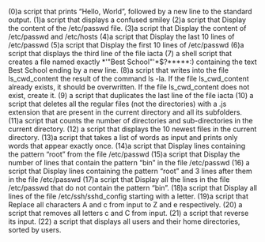 (0)a script that prints “Hello, World”, followed by a new line to the standard output. (1)a script that displays a confused smiley (2)a script that Display the content of the /etc/passwd file. (3)a script that Display the content of /etc/passwd and /etc/hosts (4)a script that Display the last 10 lines of /etc/passwd (5)a script that Display the first 10 lines of /etc/passwd (6)a script that displays the third line of the file iacta (7) a shell script that creates a file named exactly *\'"Best School"'\*$?*****:) containing the text Best School ending by a new line. (8)a script that writes into the file ls_cwd_content the result of the command ls -la. If the file ls_cwd_content already exists, it should be overwritten. If the file ls_cwd_content does not exist, create it. (9) a script that duplicates the last line of the file iacta (10) a script that deletes all the regular files (not the directories) with a .js extension that are present in the current directory and all its subfolders. (11)a script that counts the number of directories and sub-directories in the current directory. (12) a script that displays the 10 newest files in the current directory. (13)a script that takes a list of words as input and prints only words that appear exactly once. (14)a script that Display lines containing the pattern “root” from the file /etc/passwd (15)a script that Display the number of lines that contain the pattern “bin” in the file /etc/passwd (16) a script that Display lines containing the pattern “root” and 3 lines after them in the file /etc/passwd (17)a script that Display all the lines in the file /etc/passwd that do not contain the pattern “bin”. (18)a script that Display all lines of the file /etc/ssh/sshd_config starting with a letter. (19)a script that Replace all characters A and c from input to Z and e respectively. (20) a script that removes all letters c and C from input. (21) a script that reverse its input. (22) a script that displays all users and their home directories, sorted by users.
